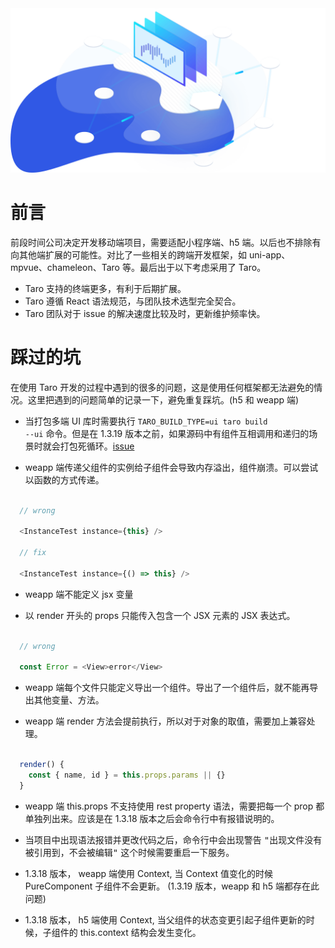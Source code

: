 <div align="center">
    <img src="./taro.png" width="800"  />
</div>

# 前言

前段时间公司决定开发移动端项目，需要适配小程序端、h5 端。以后也不排除有向其他端扩展的可能性。对比了一些相关的跨端开发框架，如 uni-app、mpvue、chameleon、Taro 等。最后出于以下考虑采用了 Taro。

- Taro 支持的终端更多，有利于后期扩展。
- Taro 遵循 React 语法规范，与团队技术选型完全契合。
- Taro 团队对于 issue 的解决速度比较及时，更新维护频率快。

# 踩过的坑 

在使用 Taro 开发的过程中遇到的很多的问题，这是使用任何框架都无法避免的情况。这里把遇到的问题简单的记录一下，避免重复踩坑。(h5 和 weapp 端)

- 当打包多端 UI 库时需要执行 <code>TARO_BUILD_TYPE=ui taro build --ui</code> 命令。但是在 1.3.19 版本之前，如果源码中有组件互相调用和递归的场景时就会打包死循环。[issue](https://github.com/NervJS/taro/issues/4427)
  
- weapp 端传递父组件的实例给子组件会导致内存溢出，组件崩溃。可以尝试以函数的方式传递。

```js

  // wrong

  <InstanceTest instance={this} />

  // fix

  <InstanceTest instance={() => this} />
```

- weapp 端不能定义 jsx 变量
  
- 以 render 开头的 props 只能传入包含一个 JSX 元素的 JSX 表达式。
  
```js

  // wrong

  const Error = <View>error</View>
```

- weapp 端每个文件只能定义导出一个组件。导出了一个组件后，就不能再导出其他变量、方法。

- weapp 端 render 方法会提前执行，所以对于对象的取值，需要加上兼容处理。

```js
  
  render() {
    const { name, id } = this.props.params || {}
  }
```

- weapp 端 this.props 不支持使用 rest property 语法，需要把每一个 prop 都单独列出来。应该是在 1.3.18 版本之后会命令行中有报错说明的。

- 当项目中出现语法报错并更改代码之后，命令行中会出现警告 <samp>"出现文件没有被引用到，不会被编辑"</samp> 这个时候需要重启一下服务。

- 1.3.18 版本， weapp 端使用 Context, 当 Context 值变化的时候 PureComponent 子组件不会更新。 (1.3.19 版本，weapp 和 h5 端都存在此问题) 
  
- 1.3.18 版本， h5 端使用 Context, 当父组件的状态变更引起子组件更新的时候，子组件的 this.context 结构会发生变化。

  